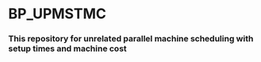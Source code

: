 # BP_UPMSTMC
### This repository for unrelated parallel machine scheduling with setup times and machine cost 
